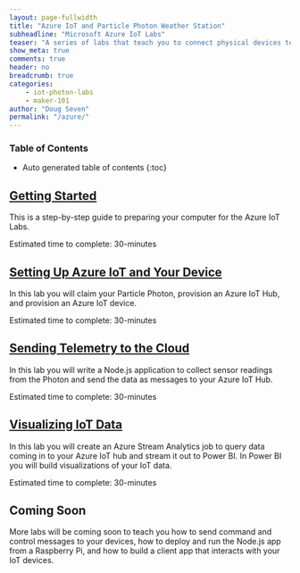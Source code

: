 ```yaml
---
layout: page-fullwidth
title: "Azure IoT and Particle Photon Weather Station"
subheadline: "Microsoft Azure IoT Labs"
teaser: "A series of labs that teach you to connect physical devices to Azure IoT Hubs."
show_meta: true
comments: true
header: no
breadcrumb: true
categories:
    - iot-photon-labs
    - maker-101
author: "Doug Seven"
permalink: "/azure/"
---
```

### Table of Contents
*  Auto generated table of contents
{:toc}

## [Getting Started][1]
This is a step-by-step guide to preparing your computer for the Azure IoT Labs.

Estimated time to complete: 30-minutes

## [Setting Up Azure IoT and Your Device][2]
In this lab you will claim your Particle Photon, provision an Azure IoT Hub, and provision an Azure IoT device.

Estimated time to complete: 30-minutes

## [Sending Telemetry to the Cloud][3]
In this lab you will write a Node.js application to collect sensor readings from the Photon and send the data as messages to your Azure IoT Hub.

Estimated time to complete: 30-minutes

## [Visualizing IoT Data][4]
In this lab you will create an Azure Stream Analytics job to query data coming in to your Azure IoT hub and stream it out to Power BI. In Power BI you will build visualizations of your IoT data.

Estimated time to complete: 30-minutes

## Coming Soon
More labs will be coming soon to teach you how to send command and control messages to your devices, how to deploy and run the Node.js app from a Raspberry Pi, and how to build a client app that interacts with your IoT devices.

[1]: /azure/00/
[2]: /azure/01/
[3]: /azure/02/
[4]: /azure/03/